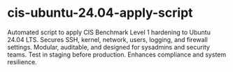 # cis-ubuntu-24.04-apply-script
Automated script to apply CIS Benchmark Level 1 hardening to Ubuntu 24.04 LTS. Secures SSH, kernel, network, users, logging, and firewall settings. Modular, auditable, and designed for sysadmins and security teams. Test in staging before production. Enhances compliance and system resilience.
